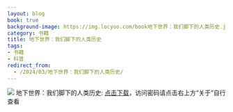 ```yaml
---
layout: blog
book: true
background-image: https://img.locyoo.com/book地下世界：我们脚下的人类历史.jpg
category: 书籍
title: 地下世界：我们脚下的人类历史
tags:
- 书籍
- 科普
redirect_from:
  - /2024/03/地下世界：我们脚下的人类历史/
---
```

![](https://img.locyoo.com/book地下世界：我们脚下的人类历史.jpg)
地下世界：我们脚下的人类历史: <a name = "ref1" href="https://url18.ctfile.com/f/50983618-1345404493-02136e?p=3619">点击下载</a>，访问密码请点击右上方“关于”自行查看
